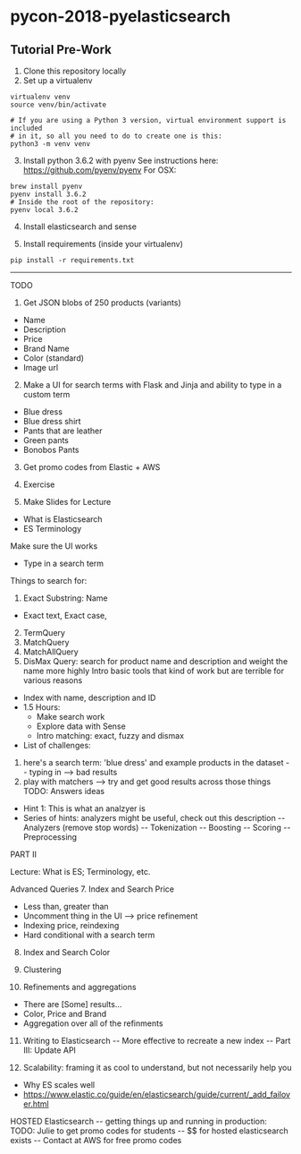 # pycon-2018-pyelasticsearch

## Tutorial Pre-Work
1. Clone this repository locally
2. Set up a virtualenv
```
virtualenv venv
source venv/bin/activate

# If you are using a Python 3 version, virtual environment support is included
# in it, so all you need to do to create one is this:
python3 -m venv venv
```
3. Install python 3.6.2 with pyenv
See instructions here: https://github.com/pyenv/pyenv
For OSX:
```
brew install pyenv
pyenv install 3.6.2
# Inside the root of the repository:
pyenv local 3.6.2
```
4. Install elasticsearch and sense

5. Install requirements (inside your virtualenv)
```
pip install -r requirements.txt
```


------------------------
TODO
1. Get JSON blobs of 250 products (variants)
- Name
- Description
- Price
- Brand Name
- Color (standard)
- Image url

2. Make a UI for search terms with Flask and Jinja and ability to type in a custom term
- Blue dress
- Blue dress shirt
- Pants that are leather
- Green pants
- Bonobos Pants

3. Get promo codes from Elastic + AWS

4. Exercise

5. Make Slides for Lecture
- What is Elasticsearch
- ES Terminology


Make sure the UI works
- Type in a search term


Things to search for:
1. Exact Substring: Name
- Exact text, Exact case,
2. TermQuery
3. MatchQuery
4. MatchAllQuery
5. DisMax Query: search for product name and description and weight the name more highly
Intro basic tools that kind of work but are terrible for various reasons
- Index with name, description and ID
- 1.5 Hours:
  - Make search work
  - Explore data with Sense
  - Intro matching: exact, fuzzy and dismax
- List of challenges:
1) here's a search term: 'blue dress' and example products in the dataset
-- typing in --> bad results
2) play with matchers --> try and get good results across those things
TODO: Answers ideas
- Hint 1: This is what an analzyer is
- Series of hints: analyzers might be useful, check out this description
-- Analyzers (remove stop words)
-- Tokenization
-- Boosting
-- Scoring
-- Preprocessing


PART II

Lecture: What is ES; Terminology, etc.

Advanced Queries
7. Index and Search Price
- Less than, greater than
- Uncomment thing in the UI --> price refinement
- Indexing price, reindexing
- Hard conditional with a search term

8. Index and Search Color

9. Clustering

10. Refinements and aggregations
- There are [Some] results...
- Color, Price and Brand
- Aggregation over all of the refinments

11. Writing to Elasticsearch
-- More effective to recreate a new index
-- Part III: Update API

12. Scalability: framing it as cool to understand, but not necessarily help you
- Why ES scales well
- https://www.elastic.co/guide/en/elasticsearch/guide/current/_add_failover.html

HOSTED Elasticsearch -- getting things up and running in production:
TODO: Julie to get promo codes for students
-- $$ for hosted elasticsearch exists
-- Contact at AWS for free promo codes
